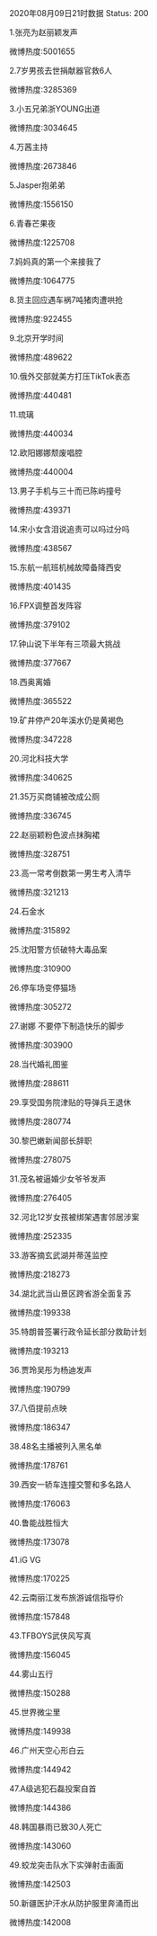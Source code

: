 2020年08月09日21时数据
Status: 200

1.张亮为赵丽颖发声

微博热度:5001655

2.7岁男孩去世捐献器官救6人

微博热度:3285369

3.小五兄弟浙YOUNG出道

微博热度:3034645

4.万茜主持

微博热度:2673846

5.Jasper抱弟弟

微博热度:1556150

6.青春芒果夜

微博热度:1225708

7.妈妈真的第一个来接我了

微博热度:1064775

8.货主回应遇车祸7吨猪肉遭哄抢

微博热度:922455

9.北京开学时间

微博热度:489622

10.俄外交部就美方打压TikTok表态

微博热度:440481

11.琉璃

微博热度:440034

12.欧阳娜娜颓废唱腔

微博热度:440004

13.男子手机与三十而已陈屿撞号

微博热度:439371

14.宋小女含泪说追责可以吗过分吗

微博热度:438567

15.东航一航班机械故障备降西安

微博热度:401435

16.FPX调整首发阵容

微博热度:379102

17.钟山说下半年有三项最大挑战

微博热度:377667

18.西奥离婚

微博热度:365522

19.矿井停产20年溪水仍是黄褐色

微博热度:347228

20.河北科技大学

微博热度:340625

21.35万买商铺被改成公厕

微博热度:336745

22.赵丽颖粉色波点抹胸裙

微博热度:328751

23.高一常考倒数第一男生考入清华

微博热度:321213

24.石金水

微博热度:315892

25.沈阳警方侦破特大毒品案

微博热度:310900

26.停车场变停猫场

微博热度:305272

27.谢娜 不要停下制造快乐的脚步

微博热度:303900

28.当代婚礼图鉴

微博热度:288611

29.享受国务院津贴的导弹兵王退休

微博热度:280774

30.黎巴嫩新闻部长辞职

微博热度:278075

31.茂名被逼婚少女爷爷发声

微博热度:276405

32.河北12岁女孩被绑架遇害邻居涉案

微博热度:252335

33.游客摘玄武湖并蒂莲监控

微博热度:218273

34.湖北武当山景区跨省游全面复苏

微博热度:199338

35.特朗普签署行政令延长部分救助计划

微博热度:193213

36.贾玲吴彤为杨迪发声

微博热度:190799

37.八佰提前点映

微博热度:186347

38.48名主播被列入黑名单

微博热度:178761

39.西安一轿车连撞交警和多名路人

微博热度:176063

40.鲁能战胜恒大

微博热度:173078

41.iG VG

微博热度:170225

42.云南丽江发布旅游诚信指导价

微博热度:157848

43.TFBOYS武侠风写真

微博热度:156045

44.雾山五行

微博热度:150288

45.世界微尘里

微博热度:149938

46.广州天空心形白云

微博热度:144942

47.A级逃犯石磊投案自首

微博热度:144386

48.韩国暴雨已致30人死亡

微博热度:143060

49.蛟龙突击队水下实弹射击画面

微博热度:142503

50.新疆医护汗水从防护服里奔涌而出

微博热度:142008

